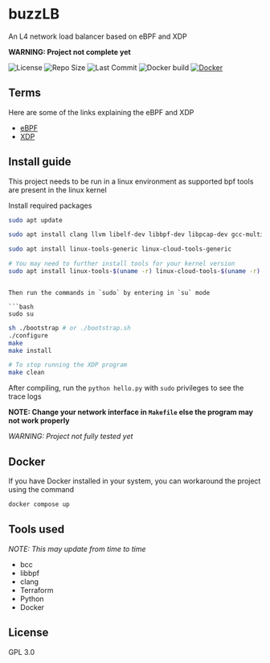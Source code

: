 # buzzLB

An L4 network load balancer based on eBPF and XDP

 __WARNING: Project not complete yet__

![License](https://img.shields.io/github/license/alphaX86/buzzLB?style=flat-square)
![Repo Size](https://img.shields.io/github/repo-size/alphaX86/buzzLB?style=flat-square)
![Last Commit](https://img.shields.io/github/last-commit/alphaX86/buzzLB?style=flat-square)
![Docker build](https://img.shields.io/docker/automated/aerox86/buzzlb?style=flat-square)
[![Docker](https://img.shields.io/badge/Docker%20image-%230db7ed.svg?style=flat-square&logo=docker&logoColor=white)](https://hub.docker.com/r/aerox86/buzzlb)


## Terms

Here are some of the links explaining the eBPF and XDP

- [eBPF](https://ebpf.io/)
- [XDP](https://www.iovisor.org/technology/xdp)

## Install guide

This project needs to be run in a linux environment as supported bpf tools are present in the linux kernel

Install required packages

```bash
sudo apt update

sudo apt install clang llvm libelf-dev libbpf-dev libpcap-dev gcc-multilib build-essential make linux-tools-common

sudo apt install linux-tools-generic linux-cloud-tools-generic

# You may need to further install tools for your kernel version
sudo apt install linux-tools-$(uname -r) linux-cloud-tools-$(uname -r)
```
```

Then run the commands in `sudo` by entering in `su` mode 

```bash
sudo su
```

```bash
sh ./bootstrap # or ./bootstrap.sh
./configure
make
make install 

# To stop running the XDP program
make clean
```

After compiling, run the `python hello.py` with `sudo` privileges to see the trace logs

**NOTE: Change your network interface in `Makefile` else the program may not work properly**

_WARNING: Project not fully tested yet_

## Docker

If you have Docker installed in your system, you can workaround the project using the command

```bash
docker compose up
```

## Tools used

_NOTE: This may update from time to time_

- bcc
- libbpf
- clang
- Terraform
- Python
- Docker

## License

GPL 3.0
